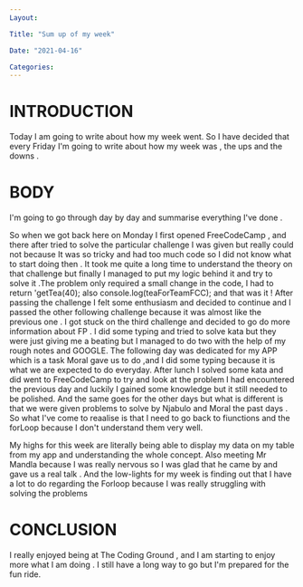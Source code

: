 ```yaml
---
Layout:

Title: "Sum up of my week"

Date: "2021-04-16"

Categories:
---
```

# INTRODUCTION
Today I am going to write about how my week went. So I have decided that every Friday I'm going to write about how my week was , the ups and the downs .


# BODY
I'm going to  go through day by day and summarise everything I've done .

So when we got back here on Monday I first opened FreeCodeCamp , and there after tried to solve the particular challenge I was given but really  could not because It was so tricky and had too much code so I did not know what to start doing then . It took me quite a long time to understand the theory on that challenge but finally I managed to put my logic behind it and try to solve it .The problem only required a small change in the code, I had to return 'getTea(40); also console.log(teaForTeamFCC); and that was it ! After passing the challenge I felt some enthusiasm and decided to continue and I passed the other following challenge because it was almost like the previous one . I got stuck on the third challenge and decided to go do more information about FP . I did some typing and tried to solve kata but they were just giving me a beating but I managed to do two with the help of my rough notes and GOOGLE. 
The following day was dedicated for my APP which is a task Moral gave us to do ,and I did some typing because it is what we are expected to do everyday. After lunch I solved some kata and did went to FreeCodeCamp to try and look at the problem I had encountered the previous day and luckily I gained some knowledge but it still needed to be polished. And the same goes for the other days but what is different is that we were given problems to solve by Njabulo and Moral the past days . So what I've come to reaalise is that I need to go back to fiunctions and the forLoop because I don't understand them very well. 

My highs for this week are literally being able to display my data on my table from my app and understanding the whole concept. Also meeting Mr Mandla because I was really nervous so I was glad that he came by and gave us a real talk .
And the low-lights for my week is finding out that I have a lot to do regarding the Forloop because I was really struggling with solving the problems

# CONCLUSION
I really enjoyed being at The Coding Ground , and I am starting to enjoy more what I am doing . I still have a long way to go but I'm prepared for the fun ride.

